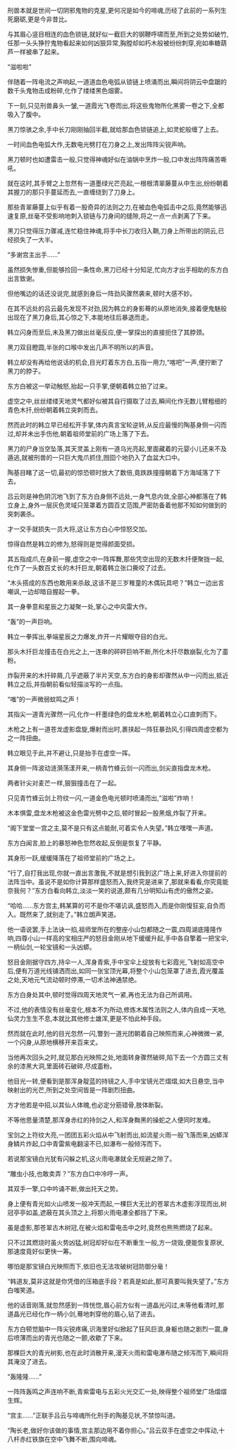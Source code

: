 
刑兽本就是世间一切阴邪鬼物的克星,更何况是如今的啼魂,历经了此前的一系列生死磨砺,更是今非昔比。

与其眉心竖目相连的血色锁链,就好似一截巨大的钢鞭呼啸而至,所到之处势如破竹,任那一头头狰狞鬼物看起来如何凶狠异常,胸膛却如朽木般被纷纷刺穿,宛如串糖葫芦一样被串了起来。

“滋啦啦”

伴随着一阵电流之声响起,一道道血色电弧从锁链上喷涌而出,瞬间将阴云中盘踞的数千头鬼物击成粉碎,化作了缕缕黑色烟雾。

下一刻,只见刑兽鼻头一皱,一道霞光飞卷而出,将这些鬼物所化黑雾一卷之下,全都吸入了腹中。

黑刀惊骇之余,手中长刀刚刚抽回半截,就给那血色锁链追上,如灵蛇般缠了上去。

一时间血色电弧大作,无数电光劈打在刀身之上,发出阵阵尖锐声响。

黑刀顿时也如遭雷击一般,只觉得神魂好似在油锅中烹炸一般,口中发出阵阵痛苦嘶吼。

就在这时,其手臂之上忽然有一道墨绿光芒亮起,一根根清翠藤蔓从中生出,纷纷朝着其握刀的那只手蔓延而去,一直缠绕到了刀身上。

那些青翠藤蔓上似乎有着一股奇异的法则之力,在被血色电弧击中之后,竟然能够迅速复原,丝毫不受影响地刺入锁链与刀身间的缝隙,将之一点一点剥离了下来。

黑刀只觉得压力骤减,连忙稳住神魂,将手中长刀收归入鞘,刀身上所带出的阴云,已经损失了一大半。

“多谢宫主出手……”

虽然损失惨重,但能够捡回一条性命,黑刀已经十分知足,忙向方才出手相助的东方白出言致谢。

但他嘴边的话还没说完,就感到身后一阵劲风骤然袭来,顿时大感不妙。

在其不远处的吕云最先发现不对劲,因为韩立的身影蓦的从原地消失,接着便鬼魅般出现在了黑刀身后,其心惊之下,本能地往后暴退而走。

韩立闪身而至后,未及黑刀做出丝毫反应,便一掌探出的直接扼住了其脖颈。

黑刀双目瞪圆,半张的口喉中发出几声不明所以的声音。

韩立却没有再给他说话的机会,目光盯着东方白,五指一用力,“喀吧”一声,便拧断了黑刀的脖子。

东方白被这一举动触怒,抬起一只手掌,便朝着韩立拍了过来。

虚空之中,丝丝缕缕天地灵气都好似被其自行摄取了过去,瞬间化作无数儿臂粗细的青色木扦,纷纷朝着韩立突刺而去。

然而此时的韩立早已经松开手掌,体内真言宝轮逆转,从反应最慢的陶基身侧一闪而过,却并未出手伤他,朝着祖师堂前的广场上落了下去。

黑刀的尸身当空坠落,其天灵盖上刚有一道乌光亮起,里面藏着的元婴小儿还来不及遁逃,就被刑兽的一只巨大鬼爪抓住,囫囵个地扔入了血盆大口中。

陶基目睹了这一切,最初的惊恐顿时放大了数倍,竟跌跌撞撞朝着下方海域落了下去。

吕云则是神色阴沉地飞到了东方白身侧不远处,一身气息内敛,全部心神都落在了韩立身上,身外一层灰色灵域只笼罩着方圆百丈范围,严密防备着他那不知如何做到的突刺袭杀。

才一交手就损失一员大将,这让东方白心中惊怒交加。

惊得自然是韩立的修为,怒得则是觉得颜面受损。

其五指成爪,在身前一握,虚空之中一阵挥舞,那些凭空出现的无数木扦便聚拢一起,化作了一头数百丈长的木扦巨龙,朝着韩立张口撕咬了过去。

“木头搭成的东西也敢用来杀敌,这该不是三岁稚童的木偶玩具吧？”韩立一边出言嘲讽,一边却暗自握起一拳。

其一身拳意和星辰之力凝聚一处,掌心之中风雷大作。

“轰”的一声巨响。

韩立一拳挥出,拳端星辰之力爆发,炸开一片耀眼夺目的白光。

那头木扦巨龙撞击在白光之上,一连串的砰砰巨响不断,所化木扦尽数崩裂,化为了齑粉。

炸裂开来的木扦碎屑,几乎遮蔽了半片天空,东方白的身影却骤然从中一闪而出,抵近韩立之后,并指朝前看似轻描淡写的一点指。

“嗤”的一声微弱蚊鸣之声！

其指尖一道青光骤然一闪,化作一杆墨绿色的盘龙木枪,朝着韩立心口直刺而下。

木枪之上有一道苍龙虚影盘旋,爆射而出时,裹挟起一阵狂暴劲风,引得四周虚空都为之一阵扭曲。

韩立眼见于此,并不避让,只是抬手在虚空一挥。

其身侧一阵波动涟漪荡漾开来,一柄青竹蜂云剑一闪而出,剑尖直指盘龙木枪。

两者针尖对麦芒一样,狠狠撞击在了一起。

只见青竹蜂云剑上符纹一闪,一道金色电光顿时喷涌而出,“滋啦”炸响！

木本惧雷,盘龙木枪被这金色雷光劈中之后,顿时冒起一股黑烟,炸裂了开来。

“阁下堂堂一宫之主,莫不是只有这点能耐,可着实令人失望。”韩立嘿嘿一声道。

东方白闻言,脸上的暴怒神色忽然收起,反倒是恢复了平静。

其身形一跃,缓缓降落在了祖师堂前的广场之上。

“行了,自打我出现,你就一直出言激我,不就是想引我到这广场上来,好进入你提前的法阵当中。虽说不是如你计算那样盛怒而入,我终究是进来了,那就来看看,你究竟能奈我何？”东方白看向韩立,淡淡一笑的说道,颇有几分明知山有虎的傲然之姿。

“哈哈……东方宫主,韩某算的可不是你不堪讥讽,盛怒而入,而是你刚愎狂妄,自负而入。既然来了,就别走了。”韩立朗声笑道。

他一语说罢,手上法诀一掐,祖师堂所在的整座小山包都随之一震,四周湖底隆隆作响,四尊小山一样高的宝相庄严的怒目金刚从地下缓缓升起,手中各自擎着一把宝伞,一柄仙剑,一轮宝镜和一头凶蟒。

怒目金刚据守四方,持伞一人,浑身青紫,手中宝伞上绽放有七彩霞光,飞射如高空中后,便有万道光线铺洒而出,如同一张宝顶光幕,将整个小山包笼罩了进去,霞光覆盖之处,天地元气流动顿时停滞,一切术法神通禁绝。

东方白身处其中,顿时觉得四周天地灵气一紧,再也无法为自己所调用。

不过,他的表情没有丝毫变化,根本不为所动,修炼木属性法则之人,体内自成一天地,仙灵力生生不息,本就比其他修士雄浑,更是不怕此种手段。

然而就在此时,他的目光忽然一闪,瞥到一道光团朝着自己映照而来,心神微微一紧,一个闪身,从原地横移开来百来丈。

当他再次回头之时,就见那白光映照之处,地面转身骤然破碎,陷下去一个方圆三丈有余的漆黑大洞,里面砖石破碎,尽成齑粉。

他目光一转,便看到是那浑身靛蓝的持镜之人,手中宝镜光芒熠熠,如大日悬空,当中映射出的光芒,所到之处空间皆是一阵剧烈扭曲。

方才他若是中招,以其仙人体魄,也必定分筋错骨,肢体断裂。

不等他思量清楚,那浑身赤红的持剑之人,和浑身黝黑的操蛇之人便同时发难。

宝剑之上符纹大亮,一团团五彩火焰从中飞射而出,如流星火雨一般飞落而来,凶蟒浑身鳞片炸起,口中青雷紫电翻滚不已,如瀑布一般倾泻而下。

若说那宝镜白光犹有闪躲之机,这火雨电瀑就全无规避之隙了。

“雕虫小技,也敢卖弄？”东方白口中冷哼一声。

其双手一擎,口中吟诵不断,做出托天之势。

身上便有青光如火山喷发一般冲天而起,一棵巨大无比的苍翠古木虚影浮现而出,树冠亭亭如盖,遮蔽在其头顶之上,将那火雨电瀑全都挡了下来。

虽是虚影,那苍翠古木树冠,在被火焰和雷电击中之时,竟然也熊熊燃烧了起来。

只不过其燃烧时虽火势凶猛,树冠却好似在不断重生一般,方一烧毁,便能恢复原状,那速度竟好似更快一筹。

哪怕是那宝镜白光映照而下,依旧也无法攻破树冠防御分毫！

“韩道友,莫非这就是你凭借的压箱底手段？若真是如此,那可真要叫我失望了。”东方白嗤笑道。

他的话音刚落,就忽然感到一阵恍惚,眉心前方似有一道晶光闪过,未等他看清时,那道晶光已经化作一柄小剑,蓦地刺穿他的眉心,钻了进去。

东方白顿觉脑中一阵尖锐疼痛,识海里好似掀起了狂风巨浪,身躯也随之剧烈一震,身后喷薄而出的青光也随之一颤,收歇了下来。

那棵巨大的青光树影,也在此时消散开来,漫天火雨和雷电瀑布随之倾泻而下,瞬间将其淹没了进去。

“轰隆隆……”

一阵阵轰鸣之声连响不断,青紫雷电与五彩火光交汇一处,映得整个祖师堂广场熠熠生辉。

“宫主……”正联手吕云与啼魂所化刑手的陶基见状,不禁惊叫道。

“陶长老,做好你该做的事情,宫主那边用不着你担心。”吕云双手在虚空之中挥动,十八杆赤红铁旗在空中飞舞不断,围向啼魂。